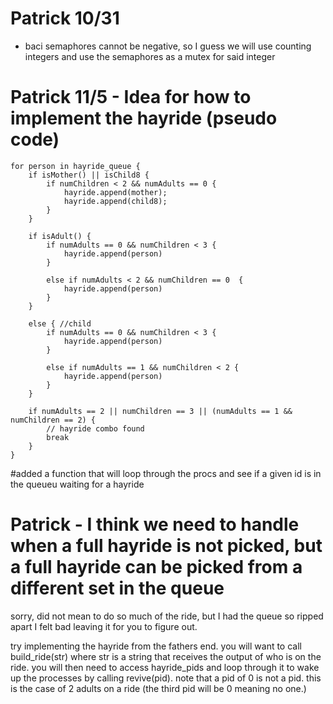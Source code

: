 # Patrick 10/31
- baci semaphores cannot be negative, so I guess we will use counting integers and use the semaphores as a mutex for said integer


# Patrick 11/5 - Idea for how to implement the hayride (pseudo code)
```
for person in hayride_queue {
    if isMother() || isChild8 {
        if numChildren < 2 && numAdults == 0 {
            hayride.append(mother);
            hayride.append(child8);
        }
    }
    
    if isAdult() {
        if numAdults == 0 && numChildren < 3 {
            hayride.append(person)
        }
        
        else if numAdults < 2 && numChildren == 0  {
            hayride.append(person)
        }
    }

    else { //child
        if numAdults == 0 && numChildren < 3 {
            hayride.append(person)
        }

        else if numAdults == 1 && numChildren < 2 {
            hayride.append(person)
        }
    }

    if numAdults == 2 || numChildren == 3 || (numAdults == 1 && numChildren == 2) {
        // hayride combo found
        break
    }
}
```


#added a function that will loop through the procs and see if a given id is in the queueu waiting for a hayride


# Patrick - I think we need to handle when a full hayride is not picked, but a full hayride can be picked from a different set in the queue

sorry, did not mean to do so much of the ride, but I had the queue so ripped apart I felt bad leaving it for you to figure out.

try implementing the hayride from the fathers end.
you will want to call build_ride(str) where str is a string that receives the output of who is on the ride.
you will then need to access hayride_pids and loop through it to wake up the processes by calling revive(pid). note that a pid of 0 is not a pid. this is the case of 2 adults on a ride (the third pid will be 0 meaning no one.)
